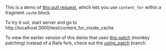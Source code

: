 This is a demo of [this pull request](https://github.com/rails/rails/pull/39600),
which lets you use `content_for` within a fragment `cache` block.

To try it out, start server and go to http://localhost:3000/test/content_for_inside_cache

To view the earlier version of this demo that uses [this
patch](https://gist.github.com/TylerRick/1ab5e797892ebce5f9b2b1d143b9b1a4)
(monkey patching) instead of a Rails fork, check out the
[using_patch](https://github.com/TylerRick/content_for_inside_cache_demo/tree/using_patch)
branch.
